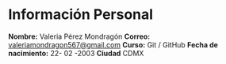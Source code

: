 # Información Personal

**Nombre:** Valeria Pérez Mondragón
**Correo:** valeriamondragon567@gmail.com 
**Curso:** Git / GitHub 
**Fecha de nacimiento:** 22- 02 -2003
**Ciudad** CDMX 

